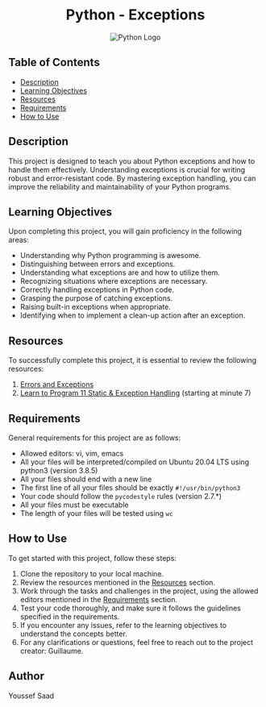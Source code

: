 # <div align="center">Python - Exceptions</div>

<div align="center">
<img src="https://www.python.org/static/community_logos/python-logo-master-v3-TM-flattened.png" alt="Python Logo">
</div>

## Table of Contents
- [Description](#description)
- [Learning Objectives](#learning-objectives)
- [Resources](#resources)
- [Requirements](#requirements)
- [How to Use](#how-to-use)

## Description
This project is designed to teach you about Python exceptions and how to handle them effectively. Understanding exceptions is crucial for writing robust and error-resistant code. By mastering exception handling, you can improve the reliability and maintainability of your Python programs.

## Learning Objectives
Upon completing this project, you will gain proficiency in the following areas:
- Understanding why Python programming is awesome.
- Distinguishing between errors and exceptions.
- Understanding what exceptions are and how to utilize them.
- Recognizing situations where exceptions are necessary.
- Correctly handling exceptions in Python code.
- Grasping the purpose of catching exceptions.
- Raising built-in exceptions when appropriate.
- Identifying when to implement a clean-up action after an exception.

## Resources
To successfully complete this project, it is essential to review the following resources:

1. [Errors and Exceptions](https://docs.python.org/3/tutorial/errors.html)
2. [Learn to Program 11 Static & Exception Handling](https://www.youtube.com/watch?v=XXXXXXXX) (starting at minute 7)

## Requirements
General requirements for this project are as follows:

- Allowed editors: vi, vim, emacs
- All your files will be interpreted/compiled on Ubuntu 20.04 LTS using python3 (version 3.8.5)
- All your files should end with a new line
- The first line of all your files should be exactly `#!/usr/bin/python3`
- Your code should follow the `pycodestyle` rules (version 2.7.*)
- All your files must be executable
- The length of your files will be tested using `wc`

## How to Use
To get started with this project, follow these steps:

1. Clone the repository to your local machine.
2. Review the resources mentioned in the [Resources](#resources) section.
3. Work through the tasks and challenges in the project, using the allowed editors mentioned in the [Requirements](#requirements) section.
4. Test your code thoroughly, and make sure it follows the guidelines specified in the requirements.
5. If you encounter any issues, refer to the learning objectives to understand the concepts better.
6. For any clarifications or questions, feel free to reach out to the project creator: Guillaume.

## Author 
Youssef Saad
